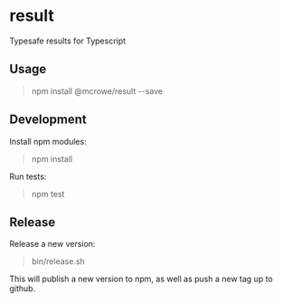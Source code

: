 # result

Typesafe results for Typescript

## Usage

> npm install @mcrowe/result --save

## Development

Install npm modules:

> npm install

Run tests:

> npm test

## Release

Release a new version:

> bin/release.sh

This will publish a new version to npm, as well as push a new tag up to github.
